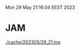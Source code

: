 Mon 29 May 21:16:04 EEST 2023
# JAM
<a href='./cache/202305/29_21.log'>./cache/202305/29_21.log</a>
